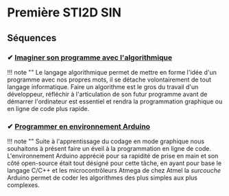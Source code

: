 # Première STI2D SIN

## Séquences

### ✔ [Imaginer son programme avec l'algorithmique](\psti2d\algo)

!!! note ""
    Le langage algorithmique permet de mettre en forme l'idée d'un programme avec nos propres mots, il se détache volontairement de tout langage informatique. Faire un algorithme est le gros du travail d'un développeur, réfléchir à l'articulation de son futur programme avant de démarrer l'ordinateur est essentiel et rendra la programmation graphique ou en ligne de code plus rapide.

<!-- ### ✔ [Codage blocs avec Flowcode](\psti2d\flowcode)

!!! note ""
    L'environnement de programmation Flowcode permet de mettre en oeuvre de manière graphique, à l'aide de blocs, des programmes pour une utilisation sur microcontrôleurs. -->

### ✔ [Programmer en environnement Arduino](\psti2d\arduino)

!!! note ""
    Suite à l'apprentissage du codage en mode graphique nous souhaitons à présent faire un éveil à la programmation en ligne de code. L'environnement Arduino apprécié pour sa rapidité de prise en main et son côté open-source était tout désigné pour cette tâche, en ayant pour base le langage C/C++ et les microcontrôleurs Atmega de chez Atmel la *surcouche* Arduino permet de coder les algorithmes des plus simples aux plus complexes.

